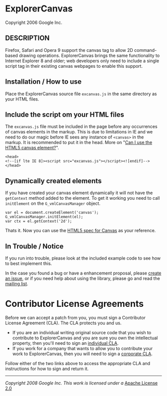 # ExplorerCanvas

Copyright 2006 Google Inc.

## DESCRIPTION

Firefox, Safari and Opera 9 support the canvas tag to allow 2D command-based 
drawing operations. ExplorerCanvas brings the same functionality to Internet 
Explorer 8 and older; web developers only need to include a single script tag in their 
existing canvas webpages to enable this support.


## Installation / How to use 

Place the ExplorerCanvas source file `excanvas.js` in the same directory as your HTML files.


## Include the script om your HTML files

The `excanvas.js` file must be included in the page before any occurrences of canvas elements in the markup. This is due to limitations in IE and we need to do our magic before IE sees any instance of `<canvas>` in the markup. It is recommended to put it in the head. More on "[Can I use the HTML5 canvas element?](http://caniuse.com/canvas)".

	<head>
	<!--[if lte IE 8]><script src="excanvas.js"></script><![endif]-->
	</head>


## Dynamically created elements

If you have created your canvas element dynamically it will not have the `getContext` method added to the element. To get it working you need to call `initElement` on the `G_vmlCanvasManager` object.

	var el = document.createElement('canvas');
	G_vmlCanvasManager.initElement(el);
	var ctx = el.getContext('2d');

Thats it. Now you can use the [HTML5 spec for Canvas](http://www.whatwg.org/specs/web-apps/current-work/multipage/the-canvas-element.html) as your reference.


## In Trouble / Notice

If you run into trouble, please look at the included example code to see how
to best implement this.

In the case you found a bug or have a enhancement proposal, please  [create an issue](http://code.google.com/p/explorercanvas/issues/list), or if you need help about using the library, please go and read the [mailing list](http://groups.google.com/group/google-excanvas).



# Contributor License Agreements

Before we can accept a patch from you, you must sign a Contributor License
Agreement (CLA). The CLA protects you and us.

* If you are an individual writing original source code that you wish to contribute to ExplorerCanvas and you are sure you own the intellectual property, then you'll need to sign an [individual CLA](http://code.google.com/legal/individual-cla-v1.0.html).
* If you work for a company that wants to allow you to contribute your work to ExplorerCanvas, then you will need to sign a [corporate CLA](http://code.google.com/legal/corporate-cla-v1.0.html).

Follow either of the two links above to access the appropriate CLA and instructions for how to sign and return it.

----
_Copyright 2008 Google Inc._
_This work is licensed under a_
[Apache License 2.0](http://www.apache.org/licenses/LICENSE-2.0)
